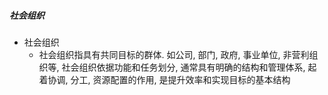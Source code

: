 ##### 社会组织
- 社会组织
	- 社会组织指具有共同目标的群体. 如公司, 部门, 政府, 事业单位, 非营利组织等, 社会组织依据功能和任务划分, 通常具有明确的结构和管理体系, 起着协调, 分工, 资源配置的作用, 是提升效率和实现目标的基本结构
